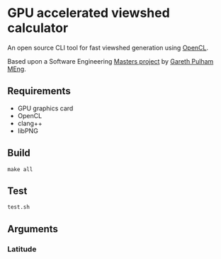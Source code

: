 GPU accelerated viewshed calculator
===================================

An open source CLI tool for fast viewshed generation using [OpenCL](https://www.khronos.org/opencl/).

Based upon a Software Engineering [Masters project](https://github.com/AbstractBeliefs/hons) by [Gareth Pulham MEng](https://github.com/AbstractBeliefs).
## Requirements
* GPU graphics card
* OpenCL
* clang++
* libPNG

## Build

`make all`

## Test
`test.sh`

## Arguments
### Latitude 
